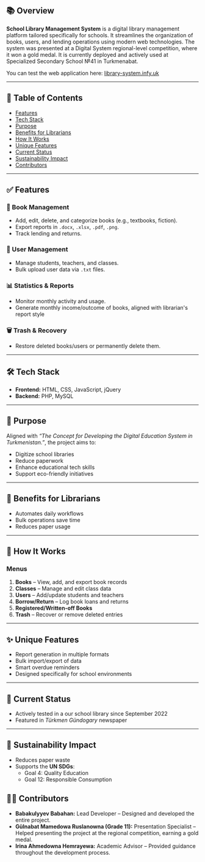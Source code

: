 ## 📚 Overview
**School Library Management System** is a digital library management platform tailored specifically for schools. It streamlines the organization of books, users, and lending operations using modern web technologies. The system was presented at a Digital System regional-level competition, where it won a gold medal. It is currently deployed and actively used at Specialized Secondary School №41 in Turkmenabat.

You can test the web application here: [library-system.infy.uk](http://library-system.infy.uk)

---

## 📂 Table of Contents
- [Features](#features)
- [Tech Stack](#technologies-used)
- [Purpose](#purpose)
- [Benefits for Librarians](#benefits-for-librarians)
- [How It Works](#how-it-works)
- [Unique Features](#unique-features)
- [Current Status](#current-status)
- [Sustainability Impact](#sustainability-impact)
- [Contributors](#contributors)

---

## ✅ Features

### 📖 Book Management
- Add, edit, delete, and categorize books (e.g., textbooks, fiction).
- Export reports in `.docx`, `.xlsx`, `.pdf`, `.png`.
- Track lending and returns.

### 👥 User Management
- Manage students, teachers, and classes.
- Bulk upload user data via `.txt` files.

### 📊 Statistics & Reports
- Monitor monthly activity and usage.
- Generate monthly income/outcome of books, aligned with librarian's report style

### 🗑 Trash & Recovery
- Restore deleted books/users or permanently delete them.

---

## 🛠 Tech Stack
- **Frontend:** HTML, CSS, JavaScript, jQuery
- **Backend:** PHP, MySQL

---

## 🎯 Purpose
Aligned with *“The Concept for Developing the Digital Education System in Turkmenistan.”*, the project aims to:
- Digitize school libraries
- Reduce paperwork
- Enhance educational tech skills
- Support eco-friendly initiatives

---

## 💼 Benefits for Librarians
- Automates daily workflows
- Bulk operations save time
- Reduces paper usage

---

## 🧭 How It Works

### Menus
1. **Books** – View, add, and export book records
2. **Classes** – Manage and edit class data
3. **Users** – Add/update students and teachers
4. **Borrow/Return** – Log book loans and returns
5. **Registered/Written-off Books**
6. **Trash** – Recover or remove deleted entries

---

## ✨ Unique Features
- Report generation in multiple formats
- Bulk import/export of data
- Smart overdue reminders
- Designed specifically for school environments

---

## 🚀 Current Status
- Actively tested in a our school library since September 2022
- Featured in *Türkmen Gündogary* newspaper

---

## 🌱 Sustainability Impact
- Reduces paper waste
- Supports the **UN SDGs**:
  - Goal 4: Quality Education
  - Goal 12: Responsible Consumption

## 👨‍💻 Contributors
- **Babakulyyev Babahan:** Lead Developer – Designed and developed the entire project.
- **Gülnabat Mamedowa Ruslanowna (Grade 11):** Presentation Specialist – Helped presenting the project at the regional competition, earning a gold medal.
- **Irina Ahmedowna Hemrayewa:** Academic Advisor – Provided guidance throughout the development process.

